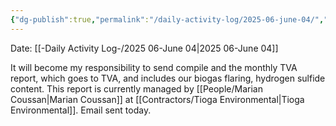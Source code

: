 ```yaml
---
{"dg-publish":true,"permalink":"/daily-activity-log/2025-06-june-04/","noteIcon":"","created":"2025-07-07T14:23:43.437-05:00"}
---
```


Date: [[-Daily Activity Log-/2025 06-June 04\|2025 06-June 04]]

It will become my responsibility to send compile and the monthly TVA report, which goes to TVA, and includes our biogas flaring, hydrogen sulfide content. This report is currently managed by [[People/Marian Coussan\|Marian Coussan]] at [[Contractors/Tioga Environmental\|Tioga Environmental]]. Email sent today.